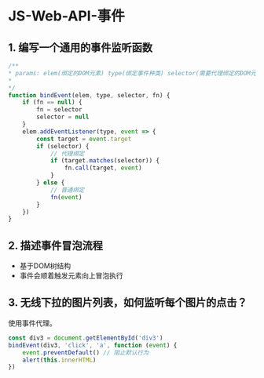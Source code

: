 # JS-Web-API-事件

## 1. 编写一个通用的事件监听函数

```js
/**
* params: elem(绑定的DOM元素) type(绑定事件种类) selector(需要代理绑定的DOM元素) fn(事件处理函数)
*
*/
function bindEvent(elem, type, selector, fn) {
    if (fn == null) {
        fn = selector
        selector = null
    }
    elem.addEventListener(type, event => {
        const target = event.target
        if (selector) {
            // 代理绑定
            if (target.matches(selector)) {
                fn.call(target, event)
            }
        } else {
            // 普通绑定
            fn(event)
        }
    })
}
```

## 2. 描述事件冒泡流程

- 基于DOM树结构
- 事件会顺着触发元素向上冒泡执行

## 3. 无线下拉的图片列表，如何监听每个图片的点击？

使用事件代理。

```js
const div3 = document.getElementById('div3')
bindEvent(div3, 'click', 'a', function (event) {
    event.preventDefault() // 阻止默认行为
    alert(this.innerHTML)
})
```



